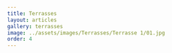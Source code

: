 ```yaml
---
title: Terrasses
layout: articles 
gallery: terrasses
image: ../assets/images/Terrasses/Terrasse 1/01.jpg
order: 4
---
```

